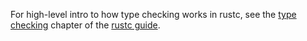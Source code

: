 For high-level intro to how type checking works in rustc, see the
[type checking] chapter of the [rustc guide].

[type checking]: https://rust-lang.github.io/rustc-guide/type-checking.html
[rustc guide]: https://rust-lang.github.io/rustc-guide/
